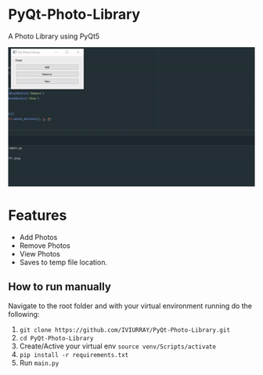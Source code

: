 # PyQt-Photo-Library
A Photo Library using PyQt5

![](media/overview.gif)

# Features
* Add Photos
* Remove Photos
* View Photos
* Saves to temp file location.

## How to run manually
Navigate to the root folder and with your virtual environment running do the following:
1. `git clone https://github.com/IVIURRAY/PyQt-Photo-Library.git`
2. `cd PyQt-Photo-Library`
3. Create/Active your virtual env `source venv/Scripts/activate`
4. `pip install -r requirements.txt`
5. Run `main.py`
